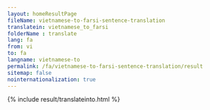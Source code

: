 ```yaml
---
layout: homeResultPage
fileName: vietnamese-to-farsi-sentence-translation
translatein: vietnamese_to_farsi
folderName : translate
lang: fa
from: vi
to: fa
langname: vietnamese-to
permalink: /fa/vietnamese-to-farsi-sentence-translation/result
sitemap: false
nointernationalization: true
---
```

{% include result/translateinto.html %}

<script src="/js/result/translation.js" data-foldername="{{page.folderName}}" data-lang="{{page.lang}}"></script>


